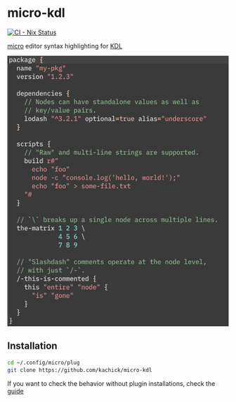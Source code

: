 # micro-kdl

[![CI - Nix Status](https://github.com/kachick/micro-kdl/actions/workflows/ci-nix.yml/badge.svg?branch=main)](https://github.com/kachick/micro-kdl/actions/workflows/ci-nix.yml?query=branch%3Amain+)

[micro](https://github.com/zyedidia/micro) editor syntax highlighting for [KDL](https://github.com/kdl-org/kdl)

![Screen Shot](https://raw.githubusercontent.com/kachick/micro-kdl/main/assets/screenshot.png)

## Installation

```bash
cd ~/.config/micro/plug
git clone https://github.com/kachick/micro-kdl
```

If you want to check the behavior without plugin installations, check the [guide](CONTRIBUTING.md)
